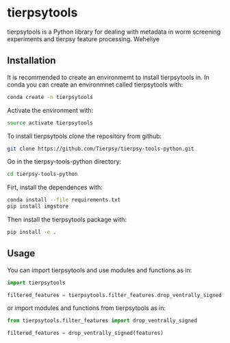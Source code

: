 # tierpsytools

tierpsytools is a Python library for dealing with metadata in worm screening experiments and tierpsy feature processing. Weheliye

## Installation
It is recommended to create an environmemt to install tierpsytools in. In conda you can create an environmnet called tierpsytools with:

```bash
conda create -n tierpsytools
```

Activate the environment with:

```bash
source activate tierpsytools
```

To install tierpsytools clone the repository from github:

```bash
git clone https://github.com/Tierpsy/tierpsy-tools-python.git
```

Go in the tierpsy-tools-python directory:

```bash
cd tierpsy-tools-python
```

Firt, install the dependences with:

```bash
conda install --file requirements.txt
pip install imgstore
```

Then install the tierpsytools package with:

```bash
pip install -e .
```


## Usage

You can import tierpsytools and use modules and functions as in:

```python
import tierpsytools

filtered_features = tierpsytools.filter_features.drop_ventrally_signed(features)
```

or import modules and functions from tierpsytools as in:

```python
from tierpsytools.filter_features import drop_ventrally_signed

filtered_features = drop_ventrally_signed(features)
```
